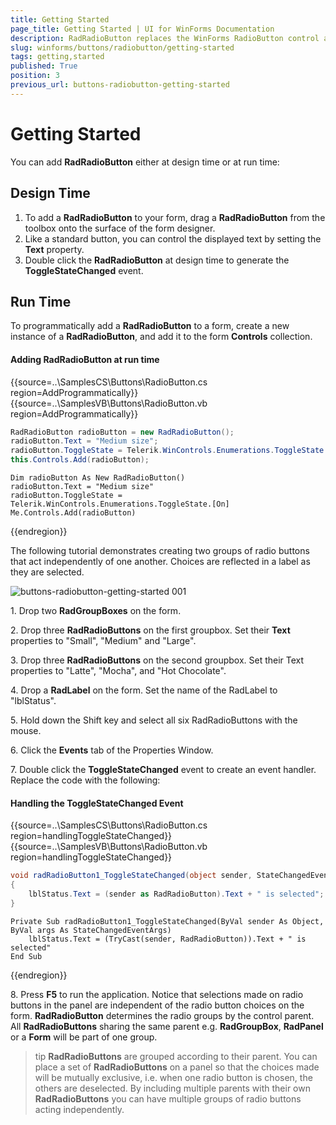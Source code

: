 ```yaml
---
title: Getting Started
page_title: Getting Started | UI for WinForms Documentation
description: RadRadioButton replaces the WinForms RadioButton control and adds robust data binding, state management, and design options. 
slug: winforms/buttons/radiobutton/getting-started
tags: getting,started
published: True
position: 3
previous_url: buttons-radiobutton-getting-started
---
```


# Getting Started

You can add __RadRadioButton__ either at design time or at run time:

## Design Time

1. To add a __RadRadioButton__ to your form, drag a __RadRadioButton__ from the toolbox onto the surface of the form designer.
2. Like a standard button, you can control the displayed text by setting the __Text__ property.
3. Double click the __RadRadioButton__ at design time to generate the __ToggleStateChanged__ event.

## Run Time

To programmatically add a __RadRadioButton__ to a form, create a new instance of a __RadRadioButton__, and add it to the form __Controls__ collection.

#### Adding RadRadioButton at run time

{{source=..\SamplesCS\Buttons\RadioButton.cs region=AddProgrammatically}} 
{{source=..\SamplesVB\Buttons\RadioButton.vb region=AddProgrammatically}} 

````C#
RadRadioButton radioButton = new RadRadioButton();
radioButton.Text = "Medium size";
radioButton.ToggleState = Telerik.WinControls.Enumerations.ToggleState.On;
this.Controls.Add(radioButton);

````
````VB.NET
Dim radioButton As New RadRadioButton()
radioButton.Text = "Medium size"
radioButton.ToggleState = Telerik.WinControls.Enumerations.ToggleState.[On]
Me.Controls.Add(radioButton)

````

{{endregion}} 

The following tutorial demonstrates creating two groups of radio buttons that act independently of one another. Choices are reflected in a label as they are selected.

![buttons-radiobutton-getting-started 001](images/buttons-radiobutton-getting-started001.png)

1\. Drop two __RadGroupBoxes__ on the form.

2\. Drop three __RadRadioButtons__ on the first groupbox. Set their __Text__ properties to "Small", "Medium" and "Large".

3\. Drop three __RadRadioButtons__ on the second groupbox. Set their Text properties to "Latte", "Mocha", and "Hot Chocolate".

4\. Drop a __RadLabel__ on the form. Set the name of the RadLabel to "lblStatus".

5\. Hold down the Shift key and select all six RadRadioButtons with the mouse.

6\. Click the __Events__ tab of the Properties Window.

7\. Double click the __ToggleStateChanged__ event to create an event handler. Replace the code with the following:
          	
#### Handling the ToggleStateChanged Event 

{{source=..\SamplesCS\Buttons\RadioButton.cs region=handlingToggleStateChanged}} 
{{source=..\SamplesVB\Buttons\RadioButton.vb region=handlingToggleStateChanged}} 

````C#
void radRadioButton1_ToggleStateChanged(object sender, StateChangedEventArgs args)
{
    lblStatus.Text = (sender as RadRadioButton).Text + " is selected";
}

````
````VB.NET
Private Sub radRadioButton1_ToggleStateChanged(ByVal sender As Object, ByVal args As StateChangedEventArgs)
    lblStatus.Text = (TryCast(sender, RadRadioButton)).Text + " is selected"
End Sub

````

{{endregion}} 

8\. Press __F5__ to run the application. Notice that selections made on radio buttons in the panel are independent of the radio button choices on the form. __RadRadioButton__ determines the radio groups by the control parent. All __RadRadioButtons__ sharing the same parent e.g. __RadGroupBox__, __RadPanel__ or a __Form__ will be part of one group.

>tip __RadRadioButtons__ are grouped according to their parent. You can place a set of __RadRadioButtons__ on a panel so that the choices made will be mutually exclusive, i.e. when one radio button is chosen, the others are deselected. By including multiple parents with their own __RadRadioButtons__ you can have multiple groups of radio buttons acting independently.
